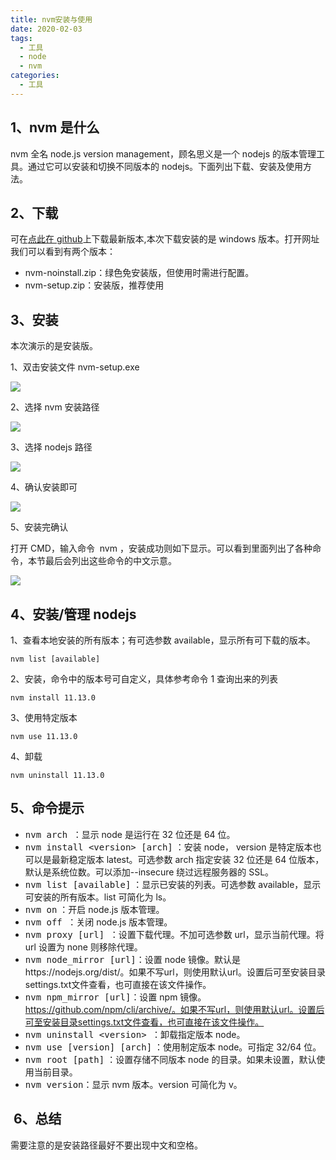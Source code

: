 ```yaml
---
title: nvm安装与使用
date: 2020-02-03
tags:
  - 工具
  - node
  - nvm
categories:
  - 工具
---
```


## 1、nvm 是什么

nvm 全名 node.js version management，顾名思义是一个 nodejs 的版本管理工具。通过它可以安装和切换不同版本的 nodejs。下面列出下载、安装及使用方法。

## 2、下载

可在[点此在 github](https://github.com/coreybutler/nvm-windows/releases "nvm for windows 下载")上下载最新版本,本次下载安装的是 windows 版本。打开网址我们可以看到有两个版本：

- nvm-noinstall.zip：绿色免安装版，但使用时需进行配置。
- nvm-setup.zip：安装版，推荐使用

## 3、安装

本次演示的是安装版。

1、双击安装文件 nvm-setup.exe

![](https://dakang824.github.io/imgs/folder_a/775046-20190411160657751-1529010875.png)

2、选择 nvm 安装路径

![](https://dakang824.github.io/imgs/folder_a/775046-20190411160816834-99504468.png)

3、选择 nodejs 路径

![](https://dakang824.github.io/imgs/folder_a/775046-20190411161045308-1947410693.png)

4、确认安装即可

![](https://dakang824.github.io/imgs/folder_a/775046-20190411171705646-891139870.png)

5、安装完确认

打开 CMD，输入命令  nvm ，安装成功则如下显示。可以看到里面列出了各种命令，本节最后会列出这些命令的中文示意。

![](https://dakang824.github.io/imgs/folder_a/775046-20190411172641876-1326770838.png)

## 4、安装/管理 nodejs

1、查看本地安装的所有版本；有可选参数 available，显示所有可下载的版本。

```
nvm list [available]
```

2、安装，命令中的版本号可自定义，具体参考命令 1 查询出来的列表

```
nvm install 11.13.0
```

3、使用特定版本

```
nvm use 11.13.0
```

4、卸载

```
nvm uninstall 11.13.0
```

## 5、命令提示

- <kbd>nvm arch </kbd>：显示 node 是运行在 32 位还是 64 位。
- <kbd>nvm install \<version> [arch]</kbd> ：安装 node， version 是特定版本也可以是最新稳定版本 latest。可选参数 arch 指定安装 32 位还是 64 位版本，默认是系统位数。可以添加--insecure 绕过远程服务器的 SSL。
- <kbd>nvm list [available\]</kbd> ：显示已安装的列表。可选参数 available，显示可安装的所有版本。list 可简化为 ls。
- <kbd>nvm on</kbd> ：开启 node.js 版本管理。
- <kbd>nvm off </kbd>：关闭 node.js 版本管理。
- <kbd>nvm proxy \[url\] </kbd>：设置下载代理。不加可选参数 url，显示当前代理。将 url 设置为 none 则移除代理。
- <kbd>nvm node_mirror \[url\]</kbd>：设置 node 镜像。默认是https://nodejs.org/dist/。如果不写url，则使用默认url。设置后可至安装目录settings.txt文件查看，也可直接在该文件操作。
- <kbd>nvm npm_mirror \[url\]</kbd>：设置 npm 镜像。https://github.com/npm/cli/archive/。如果不写url，则使用默认url。设置后可至安装目录settings.txt文件查看，也可直接在该文件操作。
- <kbd>nvm uninstall \<version> </kbd>：卸载指定版本 node。
- <kbd>nvm use \[version\] \[arch\]</kbd> ：使用制定版本 node。可指定 32/64 位。
- <kbd>nvm root \[path\]</kbd> ：设置存储不同版本 node 的目录。如果未设置，默认使用当前目录。
- <kbd>nvm version</kbd>：显示 nvm 版本。version 可简化为 v。

##  6、总结

需要注意的是安装路径最好不要出现中文和空格。
